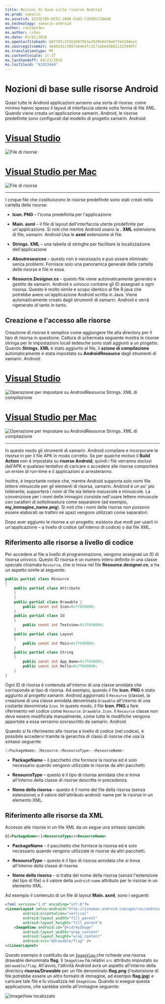 ```yaml
---
title: Nozioni di base sulle risorse Android
ms.prod: xamarin
ms.assetid: ED32E7B5-D552-284B-6385-C3EDDCC30A4B
ms.technology: xamarin-android
author: conceptdev
ms.author: crdun
ms.date: 02/01/2018
ms.openlocfilehash: b0f747c37362997563a35d9b94f8e677d4104ee1
ms.sourcegitcommit: 4b402d1c508fa84e4fc3171a6e43b811323948fc
ms.translationtype: MT
ms.contentlocale: it-IT
ms.lasthandoff: 04/23/2019
ms.locfileid: "61013444"
---
```

# <a name="android-resource-basics"></a>Nozioni di base sulle risorse Android

Quasi tutte le Android applicazioni avranno una sorta di risorse. come minimo hanno spesso il layout di interfaccia utente sotto forma di file XML. Quando viene creata un'applicazione xamarin. Android, le risorse predefinite sono configurati dal modello di progetto xamarin. Android:

# <a name="visual-studiotabwindows"></a>[Visual Studio](#tab/windows)

![File di risorse](android-resource-basics-images/01-resource-files-vs.png)
 
# <a name="visual-studio-for-mactabmacos"></a>[Visual Studio per Mac](#tab/macos)

![File di risorse](android-resource-basics-images/01-resource-files-xs.png)
 
-----

I cinque file che costituiscono le risorse predefinite sono stati creati nella cartella delle risorse:

-  **Icon. PNG** &ndash; l'icona predefinita per l'applicazione

-  **Main. axml** &ndash; il file di layout dell'interfaccia utente predefinite per un'applicazione. Si noti che mentre Android usano la **. XML** estensione di file, xamarin. Android Usa le **axml** estensione di file.

-  **Strings. XML** &ndash; una tabella di stringhe per facilitare la localizzazione dell'applicazione

-  **Aboutresources** &ndash; questo non è necessario e può essere eliminato senza problemi. Fornisce solo una panoramica generale della cartella delle risorse e file in essa.

-  **Resource.Designer.cs** &ndash; questo file viene automaticamente generato e gestito da xamarin. Android e univoco contiene gli ID assegnati a ogni risorsa. Questo è molto simile e scopo identico al file R.java che potrebbe avere un'applicazione Android scritta in Java. Viene automaticamente creato dagli strumenti di xamarin. Android e verrà rigenerato di tanto in tanto.


## <a name="creating-and-accessing-resources"></a>Creazione e l'accesso alle risorse

Creazione di risorse è semplice come aggiungere file alla directory per il tipo di risorsa in questione. Cattura di schermata seguente mostra le risorse stringa per le impostazioni locali tedesche sono stati aggiunti a un progetto. Quando **Strings. XML** è stato aggiunto al file, il **azione di compilazione** automaticamente è stata impostata su **AndroidResource** dagli strumenti di xamarin. Android:

# <a name="visual-studiotabwindows"></a>[Visual Studio](#tab/windows)

![Operazione per impostare su AndroidResource Strings. XML di compilazione](android-resource-basics-images/02-build-action-vs.png)
 
# <a name="visual-studio-for-mactabmacos"></a>[Visual Studio per Mac](#tab/macos)

![Operazione per impostare su AndroidResource Strings. XML di compilazione](android-resource-basics-images/02-build-action-xs.png)
 
-----
 

In questo modo gli strumenti di xamarin. Android compilare e incorporare le risorse in per il file APK in modo corretto. Se per qualche motivo il **Build Action** non è impostata su **risorse Android**, quindi i file verranno esclusi dall'APK e qualsiasi tentativo di caricare o accedere alle risorse comporterà un errore di run-time e il applicazioni si arresteranno.

Inoltre, è importante notare che, mentre Android supporta solo nomi file lettere minuscole per gli elementi di risorsa, xamarin. Android è un po' più tollerante; supporterà i nomi di file sia lettere maiuscole e minuscole. La convenzione per i nomi delle immagini consiste nell'usare lettere minuscole con caratteri di sottolineatura come separatore (ad esempio, **my\_immagine\_name.png**). Si noti che i nomi delle risorse non possono essere elaborati se trattini né spazi vengono utilizzati come separatori.

Dopo aver aggiunto le risorse a un progetto, esistono due modi per usarli in un'applicazione &ndash; a livello di codice (all'interno di codice) o dai file XML.


## <a name="referencing-resources-programmatically"></a>Riferimento alle risorse a livello di codice

Per accedere ai file a livello di programmazione, vengono assegnati un ID di risorsa univoco. Questo ID risorsa è un numero intero definito in una classe speciale chiamata `Resource`, che si trova nel file **Resource.designer.cs**, e ha un aspetto simile al seguente:

```csharp
public partial class Resource
{
    public partial class Attribute
    {
    }
    public partial class Drawable {
        public const int Icon=0x7f020000;
    }
    public partial class Id
    {
        public const int Textview=0x7f050000;
    }
    public partial class Layout
    {
        public const int Main=0x7f030000;
    }
    public partial class String
    {
        public const int App_Name=0x7f040001;
        public const int Hello=0x7f040000;
    }
}
```

Ogni ID di risorsa è contenuta all'interno di una classe annidata che corrisponde al tipo di risorsa. Ad esempio, quando il file **Icon. PNG** è stato aggiunto al progetto xamarin. Android aggiornato il `Resource` (classe), la creazione di una classe annidata denominata `Drawable` all'interno di una costante denominata `Icon`.
In questo modo, il file **Icon. PNG** a fare riferimento nel codice come `Resource.Drawable.Icon`. Il `Resource` classe non deve essere modificata manualmente, come tutte le modifiche vengono apportate a essa verranno sovrascritto da xamarin. Android.

Quando si fa riferimento alle risorse a livello di codice (nel codice), è possibile accedervi tramite la gerarchia di classi di risorse che usa la sintassi seguente:

```csharp
[<PackageName>.]Resource.<ResourceType>.<ResourceName>
```

-  **PackageName** &ndash; il pacchetto che fornisce la risorsa ed è solo necessario quando vengono utilizzate le risorse da altri pacchetti.

-  **ResourceType** &ndash; questo è il tipo di risorsa annidata che si trova all'interno della classe di risorse descritta in precedenza.

-  **Nome della risorsa** &ndash; questo è il nome del file della risorsa (senza estensione) o il valore dell'attributo android: name per le risorse in un elemento XML.


## <a name="referencing-resources-from-xml"></a>Riferimento alle risorse da XML

Accesso alle risorse in un file XML da un segue una sintassi speciale:

```xml
@[<PackageName>:]<ResourceType>/<ResourceName>
```

-  **PackageName** &ndash; il pacchetto che fornisce la risorsa ed è solo necessario quando vengono utilizzate le risorse da altri pacchetti.

-  **ResourceType** &ndash; questo è il tipo di risorsa annidata che si trova all'interno della classe di risorse.

-  **Nome della risorsa** &ndash; si tratta del nome della risorsa (*senza* l'estensione del tipo di file) o il valore della `android:name` attributo per le risorse in un elemento XML.

Ad esempio il contenuto di un file di layout **Main. axml**, sono i seguenti:

```xml
<?xml version="1.0" encoding="utf-8"?>
<LinearLayout xmlns:android="http://schemas.android.com/apk/res/android"
        android:orientation="vertical"
        android:layout_width="fill_parent"
        android:layout_height="fill_parent">
    <ImageView android:id="@+id/myImage"
        android:layout_width="wrap_content"
        android:layout_height="wrap_content"
        android:src="@drawable/flag" />
</LinearLayout>
```

Questo esempio è costituito da un [ `ImageView` ](https://github.com/xamarin/recipes/tree/master/Recipes/android/controls/imageview) che richiede una risorsa drawable denominata **flag**. Il `ImageView` ha relativi `src` attributo impostato su `@drawable/flag`. All'avvio, l'attività Android avrà un aspetto all'interno della directory **risorsa/Drawable** per un file denominato **flag.png** (l'estensione di file potrebbe essere un altro formato di immagine, ad esempio **flag.jpg**) e caricare tale file e lo visualizza nel `ImageView`.
Quando si esegue questa applicazione, che sarebbe simile all'immagine seguente:

![ImageView localizzato](android-resource-basics-images/03-localized-screenshot.png)
